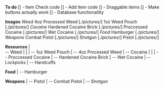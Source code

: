 **To do**
[] - Item Check code
[] - Add item code
[] - Draggable items
[] - Make buttons actually work
[] - Database functionallity

**Images**
    *Weed*
    4oz Processed Weed          [./pictures/]
    1oz Weed Pouch              [./pictures/]
    *Cocaine*
    Hardened Cocaine Brick      [./pictures/]
    Proccessed Cocaine          [./pictures/]
    Wet Cocaine                 [./pictures/]
    *Food*
    Hamburger                   [./pictures/]
    *Weapons*
    Combat Pistol               [./pictures/]
    Shotgun                     [./pictures/]
    Pistol                      [./pictures/]


**Resources**
    |  
    -- Weed
    |    |
    |    -- 1oz Weed Pouch
    |    -- 4oz Processed Weed 
    |
    -- Cocaine
    |    |
    |    -- Proccessed Cocaine
    |    -- Hardened Cocaine Brick
    |    -- Wet Cocaine
    |
    -- Lockpicks
    |
    -- Handcuffs

**Food**
    |
    -- Hamburger

**Weapons**
    |
    -- Pistol
    |
    -- Combat Pistol
    |
    -- Shotgun